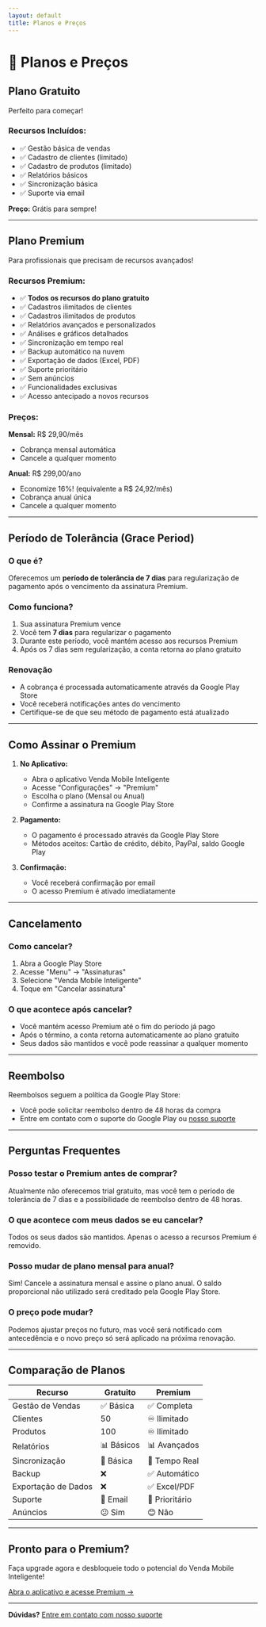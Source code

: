 ```yaml
---
layout: default
title: Planos e Preços
---
```


# 💎 Planos e Preços

## Plano Gratuito

Perfeito para começar!

### Recursos Incluídos:
- ✅ Gestão básica de vendas
- ✅ Cadastro de clientes (limitado)
- ✅ Cadastro de produtos (limitado)
- ✅ Relatórios básicos
- ✅ Sincronização básica
- ✅ Suporte via email

**Preço:** Grátis para sempre!

---

## Plano Premium

Para profissionais que precisam de recursos avançados!

### Recursos Premium:
- ✅ **Todos os recursos do plano gratuito**
- ✅ Cadastros ilimitados de clientes
- ✅ Cadastros ilimitados de produtos
- ✅ Relatórios avançados e personalizados
- ✅ Análises e gráficos detalhados
- ✅ Sincronização em tempo real
- ✅ Backup automático na nuvem
- ✅ Exportação de dados (Excel, PDF)
- ✅ Suporte prioritário
- ✅ Sem anúncios
- ✅ Funcionalidades exclusivas
- ✅ Acesso antecipado a novos recursos

### Preços:

**Mensal:** R$ 29,90/mês
- Cobrança mensal automática
- Cancele a qualquer momento

**Anual:** R$ 299,00/ano
- Economize 16%! (equivalente a R$ 24,92/mês)
- Cobrança anual única
- Cancele a qualquer momento

---

## Período de Tolerância (Grace Period)

### O que é?
Oferecemos um **período de tolerância de 7 dias** para regularização de pagamento após o vencimento da assinatura Premium.

### Como funciona?
1. Sua assinatura Premium vence
2. Você tem **7 dias** para regularizar o pagamento
3. Durante este período, você mantém acesso aos recursos Premium
4. Após os 7 dias sem regularização, a conta retorna ao plano gratuito

### Renovação
- A cobrança é processada automaticamente através da Google Play Store
- Você receberá notificações antes do vencimento
- Certifique-se de que seu método de pagamento está atualizado

---

## Como Assinar o Premium

1. **No Aplicativo:**
   - Abra o aplicativo Venda Mobile Inteligente
   - Acesse "Configurações" → "Premium"
   - Escolha o plano (Mensal ou Anual)
   - Confirme a assinatura na Google Play Store

2. **Pagamento:**
   - O pagamento é processado através da Google Play Store
   - Métodos aceitos: Cartão de crédito, débito, PayPal, saldo Google Play

3. **Confirmação:**
   - Você receberá confirmação por email
   - O acesso Premium é ativado imediatamente

---

## Cancelamento

### Como cancelar?
1. Abra a Google Play Store
2. Acesse "Menu" → "Assinaturas"
3. Selecione "Venda Mobile Inteligente"
4. Toque em "Cancelar assinatura"

### O que acontece após cancelar?
- Você mantém acesso Premium até o fim do período já pago
- Após o término, a conta retorna automaticamente ao plano gratuito
- Seus dados são mantidos e você pode reassinar a qualquer momento

---

## Reembolso

Reembolsos seguem a política da Google Play Store:
- Você pode solicitar reembolso dentro de 48 horas da compra
- Entre em contato com o suporte do Google Play ou [nosso suporte](support.md)

---

## Perguntas Frequentes

### Posso testar o Premium antes de comprar?
Atualmente não oferecemos trial gratuito, mas você tem o período de tolerância de 7 dias e a possibilidade de reembolso dentro de 48 horas.

### O que acontece com meus dados se eu cancelar?
Todos os seus dados são mantidos. Apenas o acesso a recursos Premium é removido.

### Posso mudar de plano mensal para anual?
Sim! Cancele a assinatura mensal e assine o plano anual. O saldo proporcional não utilizado será creditado pela Google Play Store.

### O preço pode mudar?
Podemos ajustar preços no futuro, mas você será notificado com antecedência e o novo preço só será aplicado na próxima renovação.

---

## Comparação de Planos

| Recurso | Gratuito | Premium |
|---------|----------|---------|
| Gestão de Vendas | ✅ Básica | ✅ Completa |
| Clientes | 50 | ♾️ Ilimitado |
| Produtos | 100 | ♾️ Ilimitado |
| Relatórios | 📊 Básicos | 📊 Avançados |
| Sincronização | 🔄 Básica | 🔄 Tempo Real |
| Backup | ❌ | ✅ Automático |
| Exportação de Dados | ❌ | ✅ Excel/PDF |
| Suporte | 📧 Email | 📧 Prioritário |
| Anúncios | 😕 Sim | 😊 Não |

---

## Pronto para o Premium?

Faça upgrade agora e desbloqueie todo o potencial do Venda Mobile Inteligente!

[Abra o aplicativo e acesse Premium →](https://play.google.com/store/apps/details?id=com.vendamobile.inteligente)

---

**Dúvidas?** [Entre em contato com nosso suporte](support.md)
